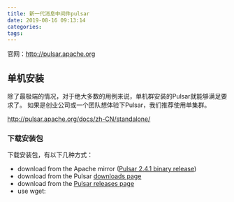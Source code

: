 ```yaml
---
title: 新一代消息中间件pulsar
date: 2019-08-16 09:13:14
categories:
tags:
---
```


官网：http://pulsar.apache.org


## 单机安装

除了最极端的情况，对于绝大多数的用例来说，单机群安装的Pulsar就能够满足要求了。 如果是创业公司或一个团队想体验下Pulsar，我们推荐使用单集群。

http://pulsar.apache.org/docs/zh-CN/standalone/

### 下载安装包

下载安装包，有以下几种方式：

- download from the Apache mirror ([Pulsar 2.4.1 binary release](https://archive.apache.org/dist/pulsar/pulsar-2.4.1/apache-pulsar-2.4.1-bin.tar.gz))
- download from the Pulsar [downloads page](http://pulsar.apache.org/download/)
- download from the [Pulsar releases page](https://github.com/apache/pulsar/releases/tag/v2.4.1)
- use wget:

    